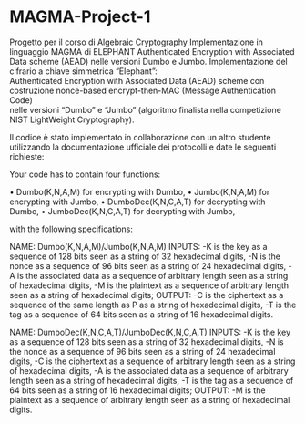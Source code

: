 # MAGMA-Project-1
Progetto per il corso di Algebraic Cryptography
Implementazione in linguaggio MAGMA di ELEPHANT Authenticated Encryption with Associated Data scheme (AEAD) nelle versioni Dumbo e Jumbo.
Implementazione del cifrario a chiave simmetrica “Elephant”:  
Authenticated Encryption with Associated Data (AEAD) scheme con costruzione nonce-based encrypt-then-MAC (Message Authentication Code)  
nelle versioni “Dumbo” e  “Jumbo” (algoritmo finalista nella competizione NIST LightWeight Cryptography).

Il codice è stato implementato in collaborazione con un altro studente utilizzando la documentazione ufficiale dei protocolli e date le seguenti richieste:

Your code has to contain four functions:

• Dumbo(K,N,A,M) for encrypting with Dumbo,
• Jumbo(K,N,A,M) for encrypting with Jumbo,
• DumboDec(K,N,C,A,T) for decrypting with Dumbo,
• JumboDec(K,N,C,A,T) for decrypting with Jumbo,

with the following specifications:

NAME: Dumbo(K,N,A,M)/Jumbo(K,N,A,M)
INPUTS: -K is the key as a sequence of 128 bits seen as a string of 32 hexadecimal digits,
        -N is the nonce as a sequence of 96 bits seen as a string of 24 hexadecimal digits,
        -A is the associated data as a sequence of arbitrary length seen as a string of hexadecimal digits,
        -M is the plaintext as a sequence of arbitrary length seen as a string of hexadecimal digits;
OUTPUT: -C is the ciphertext as a sequence of the same length as P as a string of hexadecimal digits,
        -T is the tag as a sequence of 64 bits seen as a string of 16 hexadecimal digits.

NAME: DumboDec(K,N,C,A,T)/JumboDec(K,N,C,A,T)
INPUTS: -K is the key as a sequence of 128 bits seen as a string of 32 hexadecimal digits,
        -N is the nonce as a sequence of 96 bits seen as a string of 24 hexadecimal digits,
        -C is the ciphertext as a sequence of arbitrary length seen as a string of hexadecimal digits,
        -A is the associated data as a sequence of arbitrary length seen as a string of hexadecimal digits,
        -T is the tag as a sequence of 64 bits seen as a string of 16 hexadecimal digits;
OUTPUT: -M is the plaintext as a sequence of arbitrary length seen as a string of hexadecimal digits.

